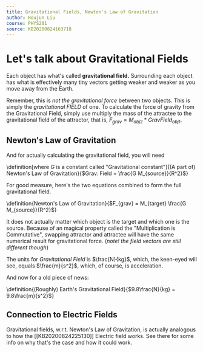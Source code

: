 ```yaml
---
title: Gravitational Fields, Newton's Law of Gravitation
author: Houjun Liu
course: PHYS201
source: KB20200824163718
---
```


# Let's talk about Gravitational Fields

Each object has what's called **gravitational field.** Surrounding each object has what is effectively many tiny vectors getting weaker and weaker as you move away from the Earth. 

Remember, this is _not the gravitational force_ between two objects. This is simply the _gravitational FIELD_ of one. To calculate the force of gravity from the Gravitational Field, simply use multiply the mass of the attractee to the gravitational field of the attractor, that is, $F_{grav} = M_{obj2} * GravField_{obj1}$.

## Newton's Law of Gravitation

And for actually calculating the gravitational field, you will need

\definition[where $G$ is a constant called "Gravitational constant"]{(A part of) Newton's Law of Gravitation}{$Grav. Field = \frac{G M_{source}}{R^2}$}

For good measure, here's the two equations combined to form the full gravitational field.

\definition{Newton's Law of Gravitation}{$F_{grav} = M_{target} \frac{G M_{source}}{R^2}$}

It does not actually matter which object is the target and which one is the source. Because of an magical property called the "Multiplication is Commutative", swapping attractor and attractee will have the same numerical result for gravitational force. (_note! the field vectors are still different though_)

The units for *Gravitational Field* is $\frac{N}{kg}$, which, the keen-eyed will see, equals $\frac{m}{s^2}$, which, of course, is acceleration.

And now for a old piece of news:

\definition{(Roughly) Earth's Gravitational Field}{$9.8\frac{N}{kg} = 9.8\frac{m}{s^2}$}

## Connection to Electric Fields
Gravitational fields, w.r.t. Newton's Law of Gravitation, is actually analogous to how the [[KB20200824225130]] Electric field works. See there for some info on why that's the case and how it could work.
